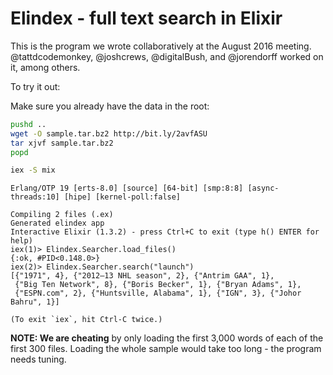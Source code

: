 # Elindex - full text search in Elixir

This is the program we wrote collaboratively at the August 2016 meeting.
@tattdcodemonkey, @joshcrews, @digitalBush, and @jorendorff worked on it,
among others.

To try it out:

Make sure you already have the data in the root:

```sh
pushd ..
wget -O sample.tar.bz2 http://bit.ly/2avfASU
tar xjvf sample.tar.bz2
popd
```

```sh
iex -S mix
```

```
Erlang/OTP 19 [erts-8.0] [source] [64-bit] [smp:8:8] [async-threads:10] [hipe] [kernel-poll:false]

Compiling 2 files (.ex)
Generated elindex app
Interactive Elixir (1.3.2) - press Ctrl+C to exit (type h() ENTER for help)
iex(1)> Elindex.Searcher.load_files()
{:ok, #PID<0.148.0>}
iex(2)> Elindex.Searcher.search("launch")
[{"1971", 4}, {"2012–13 NHL season", 2}, {"Antrim GAA", 1},
 {"Big Ten Network", 8}, {"Boris Becker", 1}, {"Bryan Adams", 1},
 {"ESPN.com", 2}, {"Huntsville, Alabama", 1}, {"IGN", 3}, {"Johor Bahru", 1}]

(To exit `iex`, hit Ctrl-C twice.)
```

**NOTE: We are cheating** by only loading the first 3,000 words of each of the first 300 files.
Loading the whole sample would take too long - the program needs tuning.


